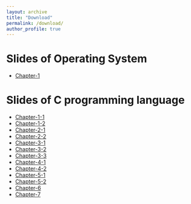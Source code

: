 ```yaml
---
layout: archive
title: "Download"
permalink: /download/
author_profile: true
---
```


Slides of Operating System
======
* [Chapter-1](../download/chapter1)   


Slides of C programming language
======
* [Chapter-1-1](../download/switching/chapter1-1.pdf)
* [Chapter-1-2](../download/switching/chapter1-2.pdf)
* [Chapter-2-1](../download/switching/chapter2-1.pdf)
* [Chapter-2-2](../download/switching/chapter2-2.pdf)
* [Chapter-3-1](../download/switching/chapter3-1.pdf)
* [Chapter-3-2](../download/switching/chapter3-2.pdf)
* [Chapter-3-3](../download/switching/chapter3-3.pdf)
* [Chapter-4-1](../download/switching/chapter4-part1.pdf)
* [Chapter-4-2](../download/switching/chapter4-part2.pdf)
* [Chapter-5-1](../download/switching/chapter5-1.pdf)
* [Chapter-5-2](../download/switching/chapter5-2.pdf)
* [Chapter-6](../download/switching/chapter-6.pdf)
* [Chapter-7](../download/switching/chapter-7.pdf)











